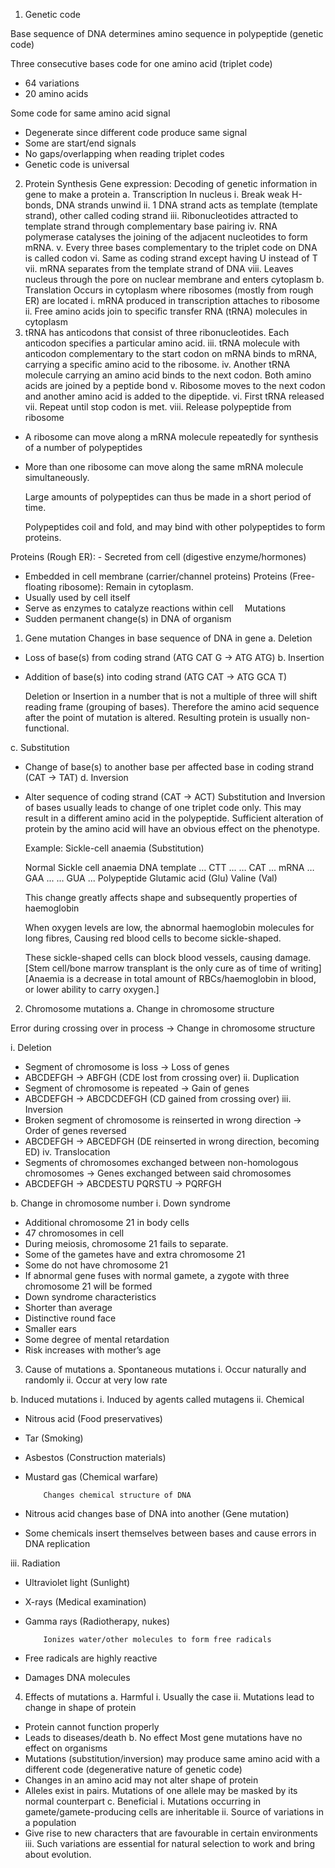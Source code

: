 1. Genetic code

Base sequence of DNA determines amino sequence in polypeptide (genetic code)

Three consecutive bases code for one amino acid (triplet code)
-	64 variations
-	20 amino acids

Some code for same amino acid signal
-	Degenerate since different code produce same signal
-	Some are start/end signals
-	No gaps/overlapping when reading triplet codes
-	Genetic code is universal

2. Protein Synthesis
    Gene expression: Decoding of genetic information in gene to make a protein 
a.	Transcription
In nucleus
i.	Break weak H-bonds, DNA strands unwind
ii.	1 DNA strand acts as template (template strand), other called coding strand
iii.	Ribonucleotides attracted to template strand through complementary base pairing
iv.	RNA polymerase catalyses the joining of the adjacent nucleotides to form mRNA.
v.	Every three bases complementary to the triplet code on DNA is called codon
vi.	Same as coding strand except having U instead of T
vii.	mRNA separates from the template strand of DNA
viii.	Leaves nucleus through the pore on nuclear membrane and enters cytoplasm
b.	Translation
Occurs in cytoplasm where ribosomes (mostly from rough ER) are located
i.	mRNA produced in transcription attaches to ribosome
ii.	Free amino acids join to specific transfer RNA (tRNA) molecules in cytoplasm
1.	tRNA has anticodons that consist of three ribonucleotides. Each anticodon specifies a particular amino acid.
iii.	tRNA molecule with anticodon complementary to the start codon on mRNA binds to mRNA, carrying a specific amino acid to the ribosome.
iv.	Another tRNA molecule carrying an amino acid binds to the next codon. Both amino acids are joined by a peptide bond
v.	Ribosome moves to the next codon and another amino acid is added to the dipeptide.
vi.	First tRNA released
vii.	Repeat until stop codon is met.
viii.	Release polypeptide from ribosome
	
-	A ribosome can move along a mRNA molecule repeatedly for synthesis of a number of
	polypeptides
-	More than one ribosome can move along the same mRNA molecule simultaneously.

	Large amounts of polypeptides can thus be made in a short period of time.

	Polypeptides coil and fold, and may bind with other polypeptides to form proteins.

Proteins (Rough ER): 	      - 	 Secreted from cell (digestive enzyme/hormones)
-	 Embedded in cell membrane (carrier/channel proteins)
	Proteins (Free-floating ribosome): Remain in cytoplasm.
-	Usually used by cell itself
-	Serve as enzymes to catalyze reactions within cell 
Mutations
-	Sudden permanent change(s) in DNA of organism
1.	Gene mutation
Changes in base sequence of DNA in gene
a.	Deletion
-	Loss of base(s) from coding strand (ATG CAT G → ATG ATG)
b.	Insertion
-	Addition of base(s) into coding strand (ATG CAT → ATG GCA T)

	Deletion or Insertion in a number that is not a multiple of three will shift reading 
	frame (grouping of bases). Therefore the amino acid sequence after the point of
	mutation is altered. Resulting protein is usually non-functional.

c.	Substitution
-	Change of base(s) to another base per affected base in coding strand (CAT → TAT)
d.	Inversion
-	Alter sequence of coding strand (CAT → ACT)
	Substitution and Inversion of bases usually leads to change of one triplet code only.
	This may result in a different amino acid in the polypeptide.
	Sufficient alteration of protein by the amino acid will have an obvious effect on the
	phenotype. 

	Example:
	Sickle-cell anaemia (Substitution)
	
	
	Normal	Sickle cell anaemia
DNA template	… CTT ...	… CAT ...
mRNA	… GAA ...	… GUA ...
Polypeptide	Glutamic acid (Glu)	Valine (Val)

	This change greatly affects shape and subsequently properties of haemoglobin
	
	When oxygen levels are low, the abnormal haemoglobin molecules for long fibres,
	Causing red blood cells to become sickle-shaped.
	
	These sickle-shaped cells can block blood vessels, causing damage.
	[Stem cell/bone marrow transplant is the only cure as of time of writing]
[Anaemia is a decrease in total amount of RBCs/haemoglobin in blood, or lower ability to 	carry oxygen.]
	


2.	Chromosome mutations
a.	Change in chromosome structure

Error during crossing over in process → Change in chromosome structure

i. Deletion
-	Segment of chromosome is loss → Loss of genes
-	ABCDEFGH → ABFGH (CDE lost from crossing over)
ii. Duplication
-	Segment of chromosome is repeated → Gain of genes
-	ABCDEFGH → ABCDCDEFGH (CD gained from crossing over)
iii. Inversion
-	Broken segment of chromosome is reinserted in wrong direction → Order of genes reversed
-	ABCDEFGH → ABCEDFGH (DE reinserted in wrong direction, becoming ED)
iv. Translocation
-	Segments of chromosomes exchanged between non-homologous chromosomes → Genes exchanged between said chromosomes
-	ABCDEFGH → ABCDESTU
PQRSTU → PQRFGH



b.	Change in chromosome number
i.	Down syndrome
-	Additional chromosome 21 in body cells
-	47 chromosomes in cell
-	During meiosis, chromosome 21 fails to separate.
-	Some of the gametes have and extra chromosome 21
-	Some do not have chromosome 21
-	If abnormal gene fuses with normal gamete, a zygote with three chromosome 21 will be formed
-	Down syndrome characteristics
-	Shorter than average
-	Distinctive round face
-	Smaller ears
-	Some degree of mental retardation
-	Risk increases with mother’s age


3.	Cause of mutations
a.	Spontaneous mutations
i.	Occur naturally and randomly
ii.	Occur at very low rate

b.	Induced mutations
i.	Induced by agents called mutagens
ii.	Chemical
-	Nitrous acid (Food preservatives)
-	Tar (Smoking)
-	Asbestos (Construction materials)
-	Mustard gas (Chemical warfare)

			Changes chemical structure of DNA
-	 Nitrous acid changes base of DNA into another (Gene mutation)
-	Some chemicals insert themselves between bases and cause errors in DNA replication

iii.	Radiation
-	Ultraviolet light (Sunlight)
-	X-rays (Medical examination)
-	Gamma rays (Radiotherapy, nukes)

			Ionizes water/other molecules to form free radicals
-	Free radicals are highly reactive
-	Damages DNA molecules
4.	Effects of mutations
a.	Harmful
i.	Usually the case
ii.	Mutations lead to change in shape of protein
-	Protein cannot function properly
-	Leads to diseases/death
b.	No effect
Most gene mutations have no effect on organisms
-	Mutations (substitution/inversion) may produce same amino acid with a different code (degenerative nature of genetic code)
-	Changes in an amino acid may not alter shape of protein
-	Alleles exist in pairs. Mutations of one allele may be masked by its normal counterpart
c.	Beneficial
i.	Mutations occurring in gamete/gamete-producing cells are inheritable
ii.	Source of variations in a population
-	Give rise to new characters that are favourable in certain environments
iii.	Such variations are essential for natural selection to work and bring about evolution.
